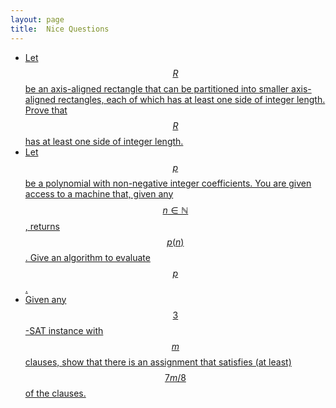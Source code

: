 ```yaml
---
layout: page
title:	Nice Questions
---
```


<!-- hi -->

* [Let $$R$$ be an axis-aligned rectangle that can be partitioned into smaller axis-aligned rectangles, each of which has at least one side of integer length. Prove that $$R$$ has at least one side of integer length.](./rect-part)
* [Let $$p$$ be a polynomial with non-negative integer coefficients. You are given access to a machine that, given any $$n\in\mathbb N$$, returns $$p(n)$$. Give an algorithm to evaluate $$p$$.](./poly-eval)
* [Given any $$3$$-SAT instance with $$m$$ clauses, show that there is an assignment that satisfies (at least) $$7m/8$$ of the clauses.](./3-sat-7m8)